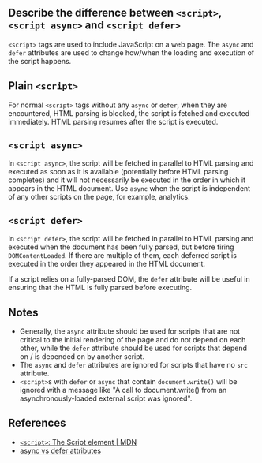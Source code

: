 
## Describe the difference between `<script>`, `<script async>` and `<script defer>`

`<script>` tags are used to include JavaScript on a web page. The `async` and `defer` attributes are used to change how/when the loading and execution of the script happens.

## Plain `<script>`

For normal `<script>` tags without any `async` or `defer`, when they are encountered, HTML parsing is blocked, the script is fetched and executed immediately. HTML parsing resumes after the script is executed.

## `<script async>`

In `<script async>`, the script will be fetched in parallel to HTML parsing and executed as soon as it is available (potentially before HTML parsing completes) and it will not necessarily be executed in the order in which it appears in the HTML document. Use `async` when the script is independent of any other scripts on the page, for example, analytics.

## `<script defer>`

In `<script defer>`, the script will be fetched in parallel to HTML parsing and executed when the document has been fully parsed, but before firing `DOMContentLoaded`. If there are multiple of them, each deferred script is executed in the order they appeared in the HTML document.

If a script relies on a fully-parsed DOM, the `defer` attribute will be useful in ensuring that the HTML is fully parsed before executing.

## Notes

- Generally, the `async` attribute should be used for scripts that are not critical to the initial rendering of the page and do not depend on each other, while the `defer` attribute should be used for scripts that depend on / is depended on by another script.
- The `async` and `defer` attributes are ignored for scripts that have no `src` attribute.
- `<script>`s with `defer` or `async` that contain `document.write()` will be ignored with a message like "A call to document.write() from an asynchronously-loaded external script was ignored".

## References

- [`<script>`: The Script element | MDN](https://developer.mozilla.org/en-US/docs/Web/HTML/Element/script#defer)
- [async vs defer attributes](https://www.growingwiththeweb.com/2014/02/async-vs-defer-attributes.html)